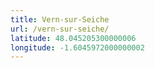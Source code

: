 ```yaml
---
title: Vern-sur-Seiche
url: /vern-sur-seiche/
latitude: 48.045205300000006
longitude: -1.6045972000000002
---
```

